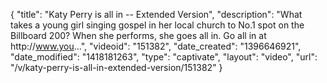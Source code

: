 {
    "title": "Katy Perry is all in -- Extended Version",
    "description": "What takes a young girl singing gospel in her local church to No.1 spot on the Billboard 200? When she performs, she goes all in. Go all in at http:\/\/www.you...",
    "videoid": "151382",
    "date_created": "1396646921",
    "date_modified": "1418181263",
    "type": "captivate",
    "layout": "video",
    "url": "\/v\/katy-perry-is-all-in-extended-version\/151382"
}